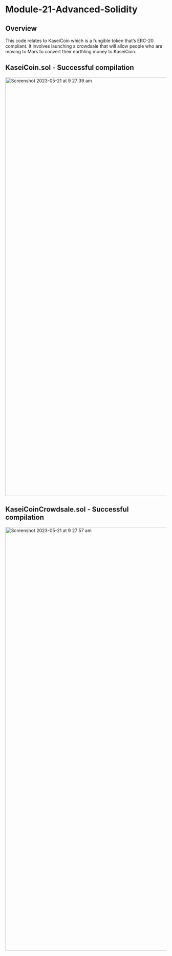 # Module-21-Advanced-Solidity

## Overview

This code relates to KaseiCoin which is a fungible token that’s ERC-20 compliant. It involves launching a crowdsale that will allow people who are moving to Mars to convert their earthling money to KaseiCoin.

## KaseiCoin.sol - Successful compilation

<img width="1307" alt="Screenshot 2023-05-21 at 9 27 39 am" src="https://github.com/TroyCassels/Module-21-Advanced-Solidity/assets/119761709/5b21b505-e5bd-4fcf-9fd2-0f7f1562c3f7">

## KaseiCoinCrowdsale.sol - Successful compilation

<img width="1322" alt="Screenshot 2023-05-21 at 9 27 57 am" src="https://github.com/TroyCassels/Module-21-Advanced-Solidity/assets/119761709/01ea819f-7b6c-4580-a84b-b7803dbab47f">

